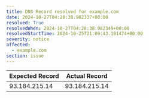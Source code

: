 ```yaml
---
title: DNS Record resolved for example.com
date: 2024-10-27T04:28:38.982337+00:00
resolved: True
resolvedWhen: 2024-10-27T04:28:38.982349+00:00
resolvedStartTime: 2024-10-25T21:09:43.191474+00:00
severity: notice
affected:
  - example.com
section: issue
---
```


| Expected Record  | Actual Record  |
|------------------|----------------|
| 93.184.215.14 | 93.184.215.14 |
